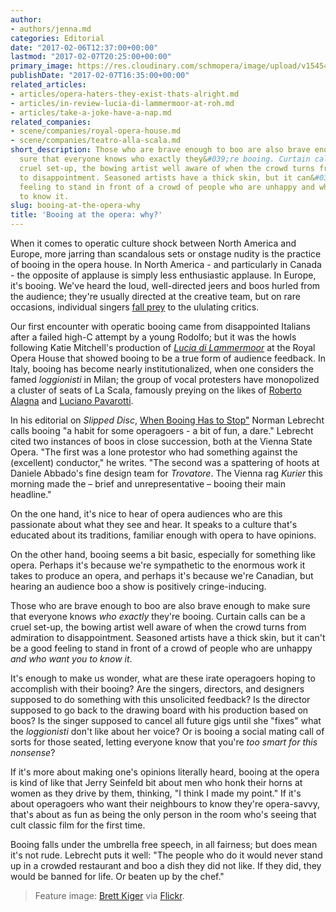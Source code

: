 ```yaml
---
author:
- authors/jenna.md
categories: Editorial
date: "2017-02-06T12:37:00+00:00"
lastmod: "2017-02-07T20:25:00+00:00"
primary_image: https://res.cloudinary.com/schmopera/image/upload/v1545409169/media/webhook-uploads/1486465176595/2017-02-08---Statler-Waldorf.jpg.jpg
publishDate: "2017-02-07T16:35:00+00:00"
related_articles:
- articles/opera-haters-they-exist-thats-alright.md
- articles/in-review-lucia-di-lammermoor-at-roh.md
- articles/take-a-joke-have-a-nap.md
related_companies:
- scene/companies/royal-opera-house.md
- scene/companies/teatro-alla-scala.md
short_description: Those who are brave enough to boo are also brave enough to make
  sure that everyone knows who exactly they&#039;re booing. Curtain calls can be a
  cruel set-up, the bowing artist well aware of when the crowd turns from admiration
  to disappointment. Seasoned artists have a thick skin, but it can&#039;t be a good
  feeling to stand in front of a crowd of people who are unhappy and who want you
  to know it.
slug: booing-at-the-opera-why
title: 'Booing at the opera: why?'
---
```


When it comes to operatic culture shock between North America and Europe, more jarring than scandalous sets or onstage nudity is the practice of booing in the opera house. In North America - and particularly in Canada - the opposite of applause is simply less enthusiastic applause. In Europe, it's booing. We've heard the loud, well-directed jeers and boos hurled from the audience; they're usually directed at the creative team, but on rare occasions, individual singers [fall prey](https://www.theguardian.com/music/musicblog/2006/dec/12/neverletlascalasbooboyss) to the ululating critics.

Our first encounter with operatic booing came from disappointed Italians after a failed high-C attempt by a young Rodolfo; but it was the howls following Katie Mitchell's production of [*Lucia di Lammermoor*](/in-review-lucia-di-lammermoor-at-roh/) at the Royal Opera House that showed booing to be a true form of audience feedback. In Italy, booing has become nearly institutionalized, when one considers the famed *loggionisti* in Milan; the group of vocal protesters have monopolized a cluster of seats of La Scala, famously preying on the likes of [Roberto Alagna](https://www.theguardian.com/music/musicblog/2006/dec/12/neverletlascalasbooboyss) and [Luciano Pavarotti](https://www.theguardian.com/music/2014/sep/07/la-scala-roberto-alagna-werther-loggionisti-alexander-pereira).

In his editorial on *Slipped Disc*, [When Booing Has to Stop"](http://slippedisc.com/2017/02/when-the-booing-has-to-stop/) Norman Lebrecht calls booing "a habit for some operagoers - a bit of fun, a dare." Lebrecht cited two instances of boos in close succession, both at the Vienna State Opera. "The first was a lone protestor who had something against the (excellent) conductor," he writes. "The second was a spattering of hoots at Daniele Abbado's fine design team for *Trovatore*. The Vienna rag *Kurier* this morning made the – brief and unrepresentative – booing their main headline."

On the one hand, it's nice to hear of opera audiences who are this passionate about what they see and hear. It speaks to a culture that's educated about its traditions, familiar enough with opera to have opinions.

On the other hand, booing seems a bit basic, especially for something like opera. Perhaps it's because we're sympathetic to the enormous work it takes to produce an opera, and perhaps it's because we're Canadian, but hearing an audience boo a show is positively cringe-inducing. 

Those who are brave enough to boo are also brave enough to make sure that everyone knows *who exactly* they're booing. Curtain calls can be a cruel set-up, the bowing artist well aware of when the crowd turns from admiration to disappointment. Seasoned artists have a thick skin, but it can't be a good feeling to stand in front of a crowd of people who are unhappy *and who want you to know it*.

It's enough to make us wonder, what are these irate operagoers hoping to accomplish with their booing? Are the singers, directors, and designers supposed to do something with this unsolicited feedback? Is the director supposed to go back to the drawing board with his production based on boos? Is the singer supposed to cancel all future gigs until she "fixes" what the *loggionisti* don't like about her voice? Or is booing a social mating call of sorts for those seated, letting everyone know that you're *too smart for this nonsense*?

If it's more about making one's opinions literally heard, booing at the opera is kind of like that Jerry Seinfeld bit about men who honk their horns at women as they drive by them, thinking, "I think I made my point." If it's about operagoers who want their neighbours to know they're opera-savvy, that's about as fun as being the only person in the room who's seeing that cult classic film for the first time.

Booing falls under the umbrella free speech, in all fairness; but does mean it's not rude. Lebrecht puts it well: "The people who do it would never stand up in a crowded restaurant and boo a dish they did not like. If they did, they would be banned for life. Or beaten up by the chef."

>Feature image: [Brett Kiger](https://www.flickr.com/photos/brettkiger/6078995711/in/photolist-agbrCT-8SvKFK-6dUYSe-6dUYJ8-xXFKa-9Cse7C-bA3YtP-cecfBW-39Faku-eWvbH8-pshaWh-63e3t2-ceceTN-cecfaL-6k7iaS-6prMK4-d4ChRf-aRqeUx-ceceFY-bxUpGz-6crgh4-7zoDyu-8izRK2-qmRxrP-bWPSDF-ceceYu-bWPSUM-cecfHh-ceceNL-bWPTcH-bWPSQa-gxDCFb-6Zox3T-6edsxW-dtCrfR-bn97Wb-6JZTZh-bwu8tp-6aP9nA-4GgriW-aFMbJa-cecezs-akTJ6C-cecf55-MGFk3U-b2ejiD-QZRcQQ-cecfjN-54gN4i-dvx8Z3) via [Flickr](https://creativecommons.org/licenses/by-nc-nd/2.0/legalcode).
